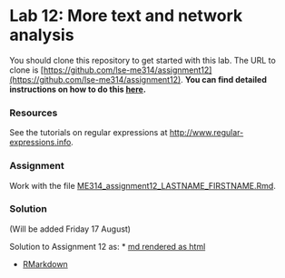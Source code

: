 # Lab 12: More text and network analysis

You should clone this repository to get started with this lab.  The URL to clone is [https://github.com/lse-me314/assignment12](https://github.com/lse-me314/assignment12).  **You can find detailed instructions on how to do this [here](https://lse-me314.github.io/instructions).**
    
### Resources
    
See the tutorials on regular expressions at http://www.regular-expressions.info.

### Assignment

Work with the file [ME314_assignment12_LASTNAME_FIRSTNAME.Rmd](ME314_assignment12_LASTNAME_FIRSTNAME.Rmd).

### Solution    

(Will be added Friday 17 August)

Solution to Assignment 12 as:
    *  [md rendered as html](https://github.com/lse-me314/assignment8/blob/master/ME314_assignment12_solution.md) 
*  [RMarkdown](ME314_assignment12_solution.Rmd)  
